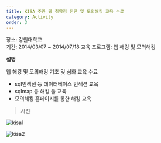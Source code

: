 ```yaml
---
title: KISA 주관 웹 취약점 진단 및 모의해킹 교육 수료
category: Activity
order: 3
---
```


장소: 강원대학교<br>
기간: 2014/03/07 ~ 2014/07/18
교육 프로그램: 웹 해킹 및 모의해킹

**설명**

웹 해킹 및 모의해킹 기초 및 심화 교육 수료<br>

* sql인젝션 등 데이터베이스 인젝션 교육<br>
* sqlmap 등 해킹 툴 교육<br>
* 모의해킹 홈페이지를 통한 해킹 교육<br>

> 사진

<img src="../../images/project/kisa1/1.jpg" alt="kisa1"><br>

<img src="../../images/project/kisa1/2.jpg" alt="kisa2"><br>

